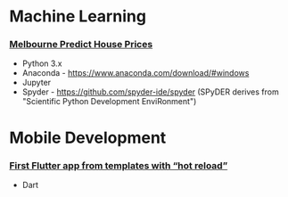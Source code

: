# Machine Learning

### [Melbourne Predict House Prices](https://github.com/Develop-X/MelbournePredictHousePrices)
* Python 3.x
* Anaconda - https://www.anaconda.com/download/#windows
* Jupyter
* Spyder - https://github.com/spyder-ide/spyder (SPyDER derives from "Scientific Python Development EnviRonment")


# Mobile Development

### [First Flutter app from templates with “hot reload”](https://github.com/Develop-X/MyApplication)
* Dart 
